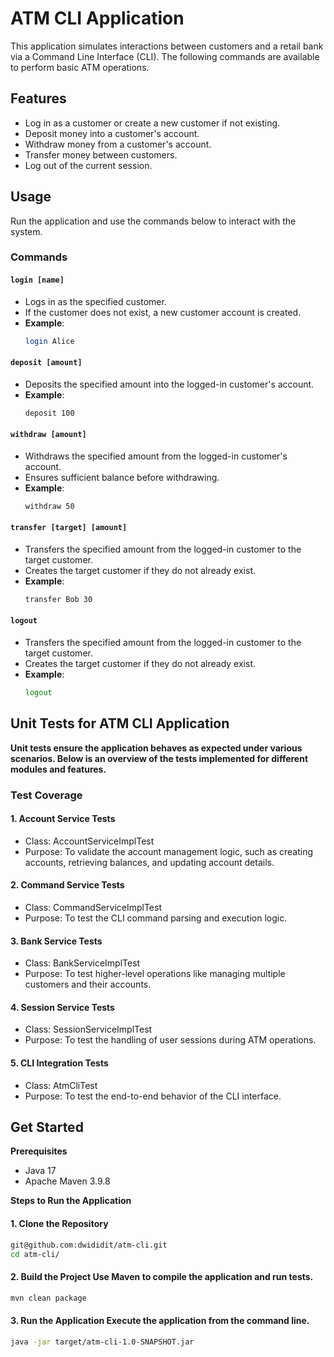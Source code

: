 # ATM CLI Application

This application simulates interactions between customers and a retail bank via a Command Line Interface (CLI). The following commands are available to perform basic ATM operations.

## Features
- Log in as a customer or create a new customer if not existing.
- Deposit money into a customer's account.
- Withdraw money from a customer's account.
- Transfer money between customers.
- Log out of the current session.

## Usage
Run the application and use the commands below to interact with the system.

### Commands

#### `login [name]`
- Logs in as the specified customer.
- If the customer does not exist, a new customer account is created.
- **Example**:
  ```bash
  login Alice
    ```

#### `deposit [amount]`
- Deposits the specified amount into the logged-in customer's account.
- **Example**:
  ```bash
  deposit 100
    ```


#### `withdraw [amount]`
- Withdraws the specified amount from the logged-in customer's account.
- Ensures sufficient balance before withdrawing.
- **Example**:
  ```bash
  withdraw 50
    ```

#### `transfer [target] [amount]`
- Transfers the specified amount from the logged-in customer to the target customer.
- Creates the target customer if they do not already exist.
- **Example**:
  ```bash
  transfer Bob 30
    ```

#### `logout`
- Transfers the specified amount from the logged-in customer to the target customer.
- Creates the target customer if they do not already exist.
- **Example**:
  ```bash
  logout
    ```

## Unit Tests for ATM CLI Application

**Unit tests ensure the application behaves as expected under various scenarios. Below is an overview of the tests implemented for different modules and features.**

### Test Coverage

#### 1. Account Service Tests
   - Class: AccountServiceImplTest 
   - Purpose: To validate the account management logic, such as creating accounts, retrieving balances, and updating account details.
#### 2. Command Service Tests
   - Class: CommandServiceImplTest
   - Purpose: To test the CLI command parsing and execution logic.
#### 3. Bank Service Tests
   - Class: BankServiceImplTest
   - Purpose: To test higher-level operations like managing multiple customers and their accounts.
#### 4. Session Service Tests
   - Class: SessionServiceImplTest
   - Purpose: To test the handling of user sessions during ATM operations.
#### 5. CLI Integration Tests
   - Class: AtmCliTest
   - Purpose: To test the end-to-end behavior of the CLI interface.

## Get Started

**Prerequisites**
- Java 17
- Apache Maven 3.9.8

**Steps to Run the Application**
#### 1. Clone the Repository
  ```bash
  git@github.com:dwididit/atm-cli.git
  cd atm-cli/
  ```
#### 2. Build the Project Use Maven to compile the application and run tests.
  ```bash
  mvn clean package
  ```
#### 3. Run the Application Execute the application from the command line.
```bash
java -jar target/atm-cli-1.0-SNAPSHOT.jar
```